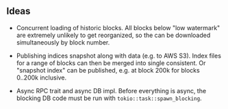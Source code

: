 ## Ideas

* Concurrent loading of historic blocks. All blocks below "low watermark" are extremely unlikely to get reorganized, so the can be downloaded simultaneously by block number.

* Publishing indices snapshot along with data (e.g. to AWS S3). Index files for a range of blocks can then be merged into single consistent. Or "snapshot index" can be published, e.g. at block 200k for blocks 0..200k inclusive.

* Async RPC trait and async DB impl. Before everything is async, the blocking DB code must be run with `tokio::task::spawn_blocking`.
